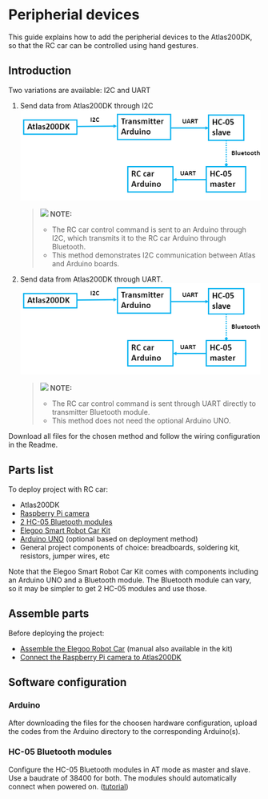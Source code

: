 

# Peripherial devices<a name="EN-US_TOPIC_0232642690"></a>

This guide explains how to add the peripherial devices to the Atlas200DK, so that the RC car can be controlled using hand gestures.

## Introduction

Two variations are available: I2C and UART

1.  Send data from Atlas200DK through I2C <br >
![](sample-handposeRC-I2C/figures/I2C.PNG)

    >![](public_sys-resources/icon-note.gif) **NOTE:**   
    >-   The RC car control command is sent to an Arduino through I2C, which transmits it to the RC car Arduino through Bluetooth.  
    >-   This method demonstrates I2C communication between Atlas and Arduino boards.

2.  <a name="en-us_topic_0228461904_li3208251440"></a>Send data from Atlas200DK through UART.<br >
![](sample-handposeRC-I2C/figures/I2C.PNG)

    >![](public_sys-resources/icon-note.gif) **NOTE:**   
    >-   The RC car control command is sent through UART directly to transmitter Bluetooth module. 
    >-   This method does not need the optional Arduino UNO.
    
Download all files for the chosen method and follow the wiring configuration in the Readme. 

## Parts list 
To deploy project with RC car:

-   Atlas200DK 
-   [Raspberry Pi camera](https://www.amazon.ca/seeed-studio-Raspberry-Official-V2%EF%BC%8C1080p/dp/B07Y33ZQZN/ref=sr_1_2_sspa?crid=TO0NJH5H3I34&keywords=raspberry+pi+camera+v2+noir&qid=1588817939&sprefix=Raspberry+pi+camera+v%2Caps%2C214&sr=8-2-spons&psc=1&spLa=ZW5jcnlwdGVkUXVhbGlmaWVyPUExODRaNlo3VVpTN0NJJmVuY3J5cHRlZElkPUEwOTIzNTgxTU0xWFBVMDMyOTRLJmVuY3J5cHRlZEFkSWQ9QTAxMzM0MzkxMlRYQjRCTEdNVzk3JndpZGdldE5hbWU9c3BfYXRmJmFjdGlvbj1jbGlja1JlZGlyZWN0JmRvTm90TG9nQ2xpY2s9dHJ1ZQ==)
-   [2 HC-05 Bluetooth modules](https://www.amazon.ca/DSD-TECH-HC-05-Pass-Through-Communication/dp/B01G9KSAF6/ref=sr_1_1_sspa?keywords=hc05&qid=1588817970&sr=8-1-spons&psc=1&spLa=ZW5jcnlwdGVkUXVhbGlmaWVyPUFaQk44T0QyTjhHME4mZW5jcnlwdGVkSWQ9QTA4Njc1MjEyNEpTRDBFQTFGUThBJmVuY3J5cHRlZEFkSWQ9QTA3NjI2MjIzR1MzOEdQWjhUUEkxJndpZGdldE5hbWU9c3BfYXRmJmFjdGlvbj1jbGlja1JlZGlyZWN0JmRvTm90TG9nQ2xpY2s9dHJ1ZQ==)
-   [Elegoo Smart Robot Car Kit](https://www.amazon.ca/ELEGOO-Ultrasonic-Bluetooth-Intelligent-Educational/dp/B07485YQP8)
-   [Arduino UNO](https://www.amazon.ca/Elegoo-Board-ATmega328P-ATMEGA16U2-Arduino/dp/B01EWOE0UU/ref=sr_1_3?keywords=Arduino+Uno&qid=1588817396&sr=8-3) (optional based on deployment method) 
-   General project components of choice: breadboards, soldering kit, resistors, jumper wires, etc

Note that the Elegoo Smart Robot Car Kit comes with components including an Arduino UNO and a Bluetooth module. The Bluetooth module can vary, so it may be simpler to get 2 HC-05 modules and use those. <br />

## Assemble parts 
Before deploying the project:
-   [Assemble the Elegoo Robot Car](https://dronebotworkshop.com/building-the-elegoo-smart-robot-car-part-1/) (manual also available in the kit)
-   [Connect the Raspberry Pi camera to Atlas200DK](https://www.huaweicloud.com/intl/en-us/ascend/doc/Atlas200DK/1.32.0.0(beta)/en/en-us_topic_0204328003.html)


## Software configuration<a name="EN-US_TOPIC_0232642690"></a>

### Arduino
After downloading the files for the choosen hardware configuration, upload the codes from the Arduino directory to the corresponding Arduino(s). 


### HC-05 Bluetooth modules
Configure the HC-05 Bluetooth modules in AT mode as master and slave. Use a baudrate of 38400 for both. The modules should automatically connect when powered on. ([tutorial](https://howtomechatronics.com/tutorials/arduino/how-to-configure-pair-two-hc-05-bluetooth-module-master-slave-commands/))
<br />




